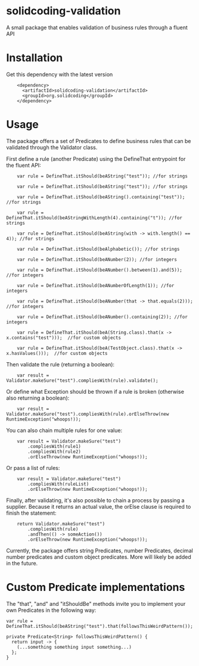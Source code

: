 # solidcoding-validation

A small package that enables validation of business rules through a fluent API

# Installation

Get this dependency with the latest version

```
    <dependency>
      <artifactId>solidcoding-validation</artifactId>
      <groupId>org.solidcoding</groupId>
    </dependency>
```

# Usage

The package offers a set of Predicates to define business rules that can be validated through the
Validator class.

First define a rule (another Predicate) using the DefineThat entrypoint for the fluent API:

```
    var rule = DefineThat.itShould(beAString("test")); //for strings

    var rule = DefineThat.itShould(beAString("test")); //for strings

    var rule = DefineThat.itShould(beAString().containing("test")); //for strings

    var rule = DefineThat.itShould(beAStringWithLength(4).containing("t")); //for strings

    var rule = DefineThat.itShould(beAString(with -> with.length() == 4)); //for strings

    var rule = DefineThat.itShould(beAlphabetic()); //for strings

    var rule = DefineThat.itShould(beANumber(2)); //for integers

    var rule = DefineThat.itShould(beANumber().between(1).and(5)); //for integers

    var rule = DefineThat.itShould(beANumberOfLength(1)); //for integers

    var rule = DefineThat.itShould(beANumber(that -> that.equals(2))); //for integers

    var rule = DefineThat.itShould(beANumber().containing(2)); //for integers

    var rule = DefineThat.itShould(beA(String.class).that(x -> x.contains("test")));  //for custom objects

    var rule = DefineThat.itShould(beA(TestObject.class).that(x -> x.hasValues()));  //for custom objects
```

Then validate the rule (returning a boolean):

```
    var result = Validator.makeSure("test").compliesWith(rule).validate();
```

Or define what Exception should be thrown if a rule is broken (otherwise also returning a boolean):

```
    var result = Validator.makeSure("test").compliesWith(rule).orElseThrow(new RuntimeException("whoops!));
```

You can also chain multiple rules for one value:

```
    var result = Validator.makeSure("test")
        .compliesWith(rule1)
        .compliesWith(rule2)
        .orElseThrow(new RuntimeException("whoops!));
```

Or pass a list of rules:
```
    var result = Validator.makeSure("test")
        .compliesWith(ruleList)
        .orElseThrow(new RuntimeException("whoops!));
```

Finally, after validating, it's also possible to chain a process by passing a supplier. Because it returns an actual value, the orElse clause is required to finish the statement:
```
    return Validator.makeSure("test")
        .compliesWith(rule)
        .andThen(() -> someAction())
        .orElseThrow(new RuntimeException("whoops!));
```

Currently, the package offers string Predicates, number Predicates, decimal number predicates and custom object predicates. More will likely be added in the
future.

# Custom Predicate<T> implementations
The "that", "and" and "itShouldBe" methods invite you to implement your own Predicates in the following way:
```
var rule = DefineThat.itShould(beAString("test").that(followsThisWeirdPattern());

private Predicate<String> followsThisWeirdPattern() {
  return input -> {
    (...something something input something...)
  };
}
```
